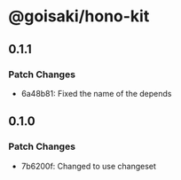 # @goisaki/hono-kit

## 0.1.1

### Patch Changes

- 6a48b81: Fixed the name of the depends

## 0.1.0

### Patch Changes

- 7b6200f: Changed to use changeset
